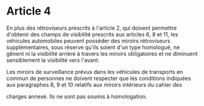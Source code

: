 # Article 4

En plus des rétroviseurs prescrits à l'article 2, qui doivent permettre d'obtenir des champs de visibilité prescrits aux articles 6, 8 et 11, les véhicules automobiles peuvent posséder des miroirs rétroviseurs supplémentaires, sous réserve qu'ils soient d'un type homologué, ne gênent ni la visibilité arrière à travers les miroirs obligatoires et ne diminuent sensiblement la visibilité vers l'avant.

Les miroirs de surveillance prévus dans les véhicules de transports en commun de personnes ne doivent respecter que les conditions indiquées aux paragraphes 8, 9 et 10 relatifs aux miroirs intérieurs du cahier des

charges annexé. Ils ne sont pas soumis à homologation.
